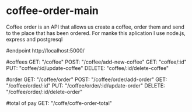 # coffee-order-main

Coffee order is an API that allows us create a coffee, order them and send to the place that has been ordered. For manke this aplication I use
node.js, express and postgresql

#endpoint http://localhost:5000/

#coffees
GET: "/coffee" 
POST: "/coffee/add-new-coffee"
GET: "coffee/:id"
PUT: "coffee/:id/update-coffee"
DELETE: "coffee/:id/delete-coffee"

#order
GET: "/coffee/order"
POST: "/coffee/order/add-order"
GET: "/coffee/order/:id"
PUT: "/coffee/order/:id/update-order"
DELETE: "/coffee/order/:id/delete-order"

#total of pay
GET: "/coffe/coffe-order-total"



